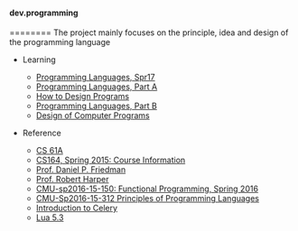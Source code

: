 #### dev.programming
========
The project mainly focuses on the principle, idea and design of the programming language

* Learning
   - [Programming Languages, Spr17](https://courses.cs.washington.edu/courses/cse341/17sp/)
   - [Programming Languages, Part A](https://www.coursera.org/learn/programming-languages/home/welcome)
   - [How to Design Programs](http://www.ccs.neu.edu/home/matthias/HtDP2e/)
   - [Programming Languages, Part B](https://www.coursera.org/learn/programming-languages)
   - [Design of Computer Programs](https://www.udacity.com/wiki/cs212#!#additional-reading)

* Reference  
  - [CS 61A](http://cs61a.org/articles/about.html)
  - [CS164, Spring 2015: Course Information](http://www-inst.eecs.berkeley.edu/~cs164/sp15/)
  - [Prof. Daniel P. Friedman](http://www.cs.indiana.edu/~dfried/)
  - [Prof. Robert Harper](http://www.cs.cmu.edu/~rwh/)
  - [CMU-sp2016-15-150: Functional Programming, Spring 2016](http://www.cs.cmu.edu/~15150/assign.html)
  - [CMU-Sp2016-15-312 Principles of Programming Languages](http://www.cs.cmu.edu/~rwh/courses/ppl/schedule.html)
  - [Introduction to Celery](http://docs.celeryproject.org/en/master/internals/guide.html)
  - [Lua 5.3](http://cloudwu.github.io/lua53doc/)
